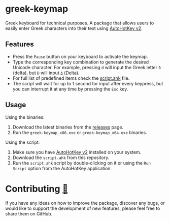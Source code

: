 # greek-keymap

Greek keyboard for technical purposes. A package that allows users to easily enter Greek characters into their text using [AutoHotKey v2](https://www.autohotkey.com/).

## Features

* Press the `Pause` button on your keyboard to activate the keymap.
* Type the corresponding key combination to generate the desired Unicode character. For example, pressing `d` will input the Greek letter `δ` (delta), but `D` will input `Δ` (Delta).
* For full list of predefined items check the [script.ahk](script.ahk) file.
* The script will wait for up to 1 second for input after every keypress, but you can interrupt it at any time by pressing the `Esc` key.

## Usage

Using the binaries:

1. Download the latest binaries from the [releases](https://github.com/bacadra/ahk-greek-keymap/releases) page.
2. Run the `greek-keymap_x86.exe` or `greek-keymap_x64.exe` binaries.

Using the script:

1. Make sure you have [AutoHotKey v2](https://www.autohotkey.com/) installed on your system.
2. Download the `script.ahk` from this repository.
3. Run the `script.ahk` script by double-clicking on it or using the `Run Script` option from the AutoHotKey application.

# Contributing [🍺](https://www.buymeacoffee.com/asiloisad)

If you have any ideas on how to improve the package, discover any bugs, or would like to support the development of new features, please feel free to share them on GitHub.
